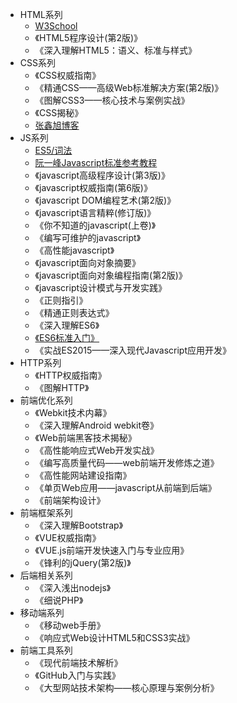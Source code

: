 * HTML系列
  *  [W3School](http://www.w3school.com.cn)
  * 《HTML5程序设计(第2版)》
  * 《深入理解HTML5：语义、标准与样式》
* CSS系列
  * 《CSS权威指南》
  * 《精通CSS——高级Web标准解决方案(第2版)》
  * 《图解CSS3——核心技术与案例实战》
  * 《CSS揭秘》
  *  [张鑫旭博客](http://zhangxinxu.com)
* JS系列
  *  [ES5/词法](https://www.w3.org/html/ig/zh/wiki/ES5)
  *  [阮一峰Javascript标准参考教程](http://javascript.ruanyifeng.com)
  * 《javascript高级程序设计(第3版)》
  * 《javascript权威指南(第6版)》
  * 《javascript DOM编程艺术(第2版)》
  * 《javascript语言精粹(修订版)》
  * 《你不知道的javascript(上卷)》
  * 《编写可维护的javascript》
  * 《高性能javascript》
  * 《javascript面向对象摘要》
  * 《javascript面向对象编程指南(第2版)》
  * 《javascript设计模式与开发实践》
  * 《正则指引》
  * 《精通正则表达式》
  * 《深入理解ES6》
  * [《ES6标准入门》](http://es6.ruanyifeng.com/)
  * 《实战ES2015——深入现代Javascript应用开发》
* HTTP系列
  * 《HTTP权威指南》
  * 《图解HTTP》
* 前端优化系列
  * 《Webkit技术内幕》
  * 《深入理解Android webkit卷》
  * 《Web前端黑客技术揭秘》
  * 《高性能响应式Web开发实战》
  * 《编写高质量代码——web前端开发修炼之道》
  * 《高性能网站建设指南》
  * 《单页Web应用——javascript从前端到后端》
  * 《前端架构设计》
* 前端框架系列
  * 《深入理解Bootstrap》
  * 《VUE权威指南》
  * 《VUE.js前端开发快速入门与专业应用》
  * 《锋利的jQuery(第2版)》
* 后端相关系列
  * 《深入浅出nodejs》 
  * 《细说PHP》
* 移动端系列
  * 《移动web手册》
  * 《响应式Web设计HTML5和CSS3实战》
* 前端工具系列
  * 《现代前端技术解析》
  * 《GitHub入门与实践》
  * 《大型网站技术架构——核心原理与案例分析》